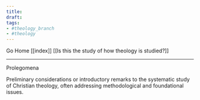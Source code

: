 ```yaml
---
title:
draft:
tags:
- #theology_branch
- #theology
---
```


Go Home [[index]]
[[Is this the study of how theology is studied?]]

---

Prolegomena

Preliminary considerations or introductory remarks to the systematic study of Christian theology, often addressing methodological and foundational issues.